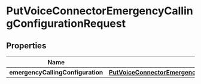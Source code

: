 

# PutVoiceConnectorEmergencyCallingConfigurationRequest


## Properties

| Name | Type | Description | Notes |
|------------ | ------------- | ------------- | -------------|
|**emergencyCallingConfiguration** | [**PutVoiceConnectorEmergencyCallingConfigurationRequestEmergencyCallingConfiguration**](PutVoiceConnectorEmergencyCallingConfigurationRequestEmergencyCallingConfiguration.md) |  |  |



